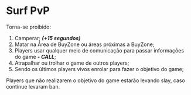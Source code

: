 # Surf PvP

Torna-se proibido:

1. Camperar; _**\(+15 segundos\)**_
2. Matar na Área de BuyZone ou áreas próximas a BuyZone;
3. Players usar qualquer meio de comunicação para passar informações do game _**- CALL**_;
4. Atrapalhar ou trolhar o game de outros players;
5. Sendo os últimos players vivos enrolar para fazer o objetivo do game;

Players que não realizarem o objetivo do game estarão levando slay, caso continue levaram ban.

